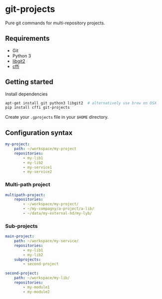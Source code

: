 # git-projects

Pure git commands for multi-repository projects.

## Requirements

* Git
* Python 3
* [libgit2](https://libgit2.github.com)
* [cffi](https://pypi.python.org/pypi/cffi/1.2.1)

## Getting started

Install dependencies

```bash
apt-get install git python3 libgit2  # alternatively use brew on OSX
pip install cffi git-projects
```

Create your `.gprojects` file in your `$HOME` directory.

## Configuration syntax

```yaml
my-project:
    path: ~/workspace/my-project
    repositories:
        - my-lib1
        - my-lib2
        - my-service1
        - my-service2
```

### Multi-path project

```yaml
multipath-project:
    repositories:
        - ~/workspace/my-project/
        - ~/my-compagny/a-project/a-lib/
        - ~/data/my-external-hd/my-lyb/
```

### Sub-projects

```yaml
main-project:
    path: ~/workspace/my-service/
    repositories:
        - my-lib1
        - my-lib2
    subprojects:
        - second-project
        
second-project:
    path: ~/workspace/my-lib/
    repositories:
        - my-module1
        - my-module2
```